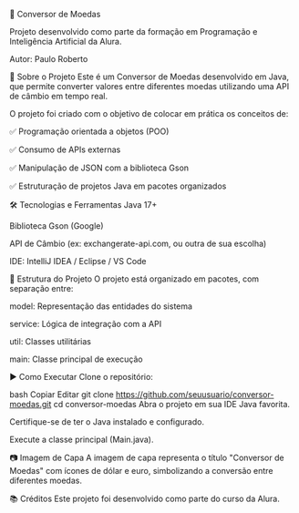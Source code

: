 💱 Conversor de Moedas

Projeto desenvolvido como parte da formação em Programação e Inteligência Artificial da Alura.

Autor: Paulo Roberto

📘 Sobre o Projeto
Este é um Conversor de Moedas desenvolvido em Java, que permite converter valores entre diferentes moedas utilizando uma API de câmbio em tempo real.

O projeto foi criado com o objetivo de colocar em prática os conceitos de:

✅ Programação orientada a objetos (POO)

✅ Consumo de APIs externas

✅ Manipulação de JSON com a biblioteca Gson

✅ Estruturação de projetos Java em pacotes organizados

🛠️ Tecnologias e Ferramentas
Java 17+

Biblioteca Gson (Google)

API de Câmbio (ex: exchangerate-api.com, ou outra de sua escolha)

IDE: IntelliJ IDEA / Eclipse / VS Code

📁 Estrutura do Projeto
O projeto está organizado em pacotes, com separação entre:

model: Representação das entidades do sistema

service: Lógica de integração com a API

util: Classes utilitárias

main: Classe principal de execução

▶️ Como Executar
Clone o repositório:

bash
Copiar
Editar
git clone https://github.com/seuusuario/conversor-moedas.git
cd conversor-moedas
Abra o projeto em sua IDE Java favorita.

Certifique-se de ter o Java instalado e configurado.

Execute a classe principal (Main.java).

📷 Imagem de Capa
A imagem de capa representa o título "Conversor de Moedas" com ícones de dólar e euro, simbolizando a conversão entre diferentes moedas.

📚 Créditos
Este projeto foi desenvolvido como parte do curso da Alura.
